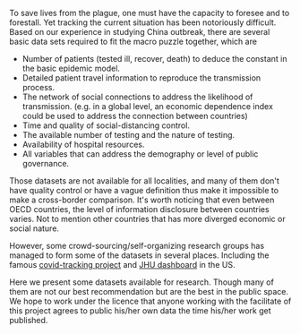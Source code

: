 To save lives from the plague, one must have the capacity to foresee and to forestall. Yet tracking the current situation has been notoriously difficult.
Based on our experience in studying China outbreak, there are several basic data sets required to fit the macro puzzle together, which are

- Number of patients (tested ill, recover, death) to deduce the constant in the basic epidemic model.
- Detailed patient travel information to reproduce the transmission process.
- The network of social connections to address the likelihood of transmission. (e.g. in a global level, an economic dependence index could be used to address the connection between countries)
- Time and quality of social-distancing control.
- The available number of testing and the nature of testing.
- Availability of hospital resources.
- All variables that can address the demography or level of public governance.

Those datasets are not available for all localities, and many of them don't have quality control or have a vague definition thus make it impossible to make a cross-border comparison.
It's worth noticing that even between OECD countries, the level of information disclosure between countries varies. Not to mention other countries that has more diverged economic or social nature.

However, some crowd-sourcing/self-organizing research groups has managed to form some of the datasets in several places. Including the famous [covid-tracking project](https://covidtracking.com/) and [JHU dashboard](http://gisanddata.maps.arcgis.com/apps/opsdashboard/index.html) in the US.

Here we present some datasets available for research. Though many of them are not our best recommendation but are the best in the public space.
We hope to work under the licence that anyone working with the facilitate of this project agrees to public his/her own data the time his/her work get published.

<add data sources>
